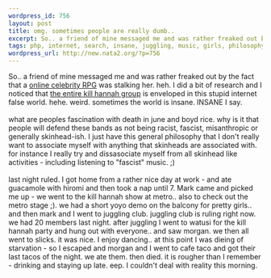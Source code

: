 ```yaml
--- 
wordpress_id: 756
layout: post
title: omg. sometimes people are really dumb..
excerpt: So.. a friend of mine messaged me and was rather freaked out by the fact that a online celebrity RPG was stalking her. heh. I did a bit of research and I noticed that the entire kill hannah group is enveloped in this stupid internet false world. hehe. weird...
tags: php, internet, search, insane, juggling, music, girls, philosophy, kungfu, hiromi
wordpress_url: http://new.nata2.org/?p=756
---
```

So.. a friend of mine messaged me and was rather freaked out by the fact that a <a href="http://www.geocities.com/must_be_pop2001/index.html">online celebrity RPG</a> was stalking her. heh. I did a bit of research and I noticed that <a href="http://ironkungfu.com/wiki/index.php/why%20people%20are%20bad">the entire kill hannah group</a> is enveloped in this stupid internet false world. hehe. weird. sometimes the world is insane. INSANE I say.<br/><br/> what are peoples fascination with death in june and boyd rice. why is it that people will defend these bands as not being racist, fascist, misanthropic or generally skinhead-ish. I just have this general philosophy that I don't really want to associate myself with anything that skinheads are associated with. for instance I really try and dissasociate myself from all skinhead like activities - including listening to "fascist" music. ;)<br/><br/>last night ruled. I got home from a rather nice day at work - and ate guacamole with hiromi and then took a nap until 7. Mark came and picked me up - we went to the kill hannah show at metro.. also to check out the metro stage ;). we had a short yoyo demo on the balcony for pretty girls.. and then mark and I went to juggling club. juggling club is ruling right now. we had 20 members last night. after juggling I went to watusi for the kill hannah party and hung out with everyone.. and saw morgan. we then all went to slicks. it was nice. I enjoy dancing.. at this point I was dieing of starvation - so I escaped and morgan and I went to cafe taco and got their last tacos of the night. we ate them. then died. it is rougher than I remember - drinking and staying up late. eep. I couldn't deal with reality this morning. 
